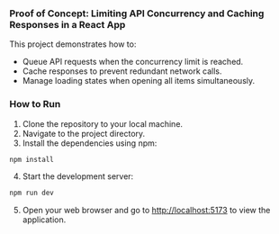 ### Proof of Concept: Limiting API Concurrency and Caching Responses in a React App

This project demonstrates how to:

- Queue API requests when the concurrency limit is reached.
- Cache responses to prevent redundant network calls.
- Manage loading states when opening all items simultaneously.

### How to Run

1. Clone the repository to your local machine.
2. Navigate to the project directory.
3. Install the dependencies using npm:

```bash
npm install
```

4. Start the development server:

```bash
npm run dev
```

5. Open your web browser and go to [http://localhost:5173](http://localhost:5173) to view the application.
